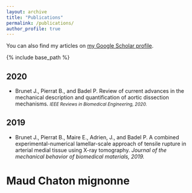 ```yaml
---
layout: archive
title: "Publications"
permalink: /publications/
author_profile: true
---
```



<p class="archive_text">You can also find my articles on <a href="{{author.googlescholar}}">my Google Scholar profile</a>.</p>


{% include base_path %}


2020
------
+ Brunet J., Pierrat B., and Badel P. Review of current advances in the mechanical description and quantification of aortic dissection mechanisms.
<small>*IEEE Reviews in Biomedical Engineering, 2020.*</small> &nbsp; <a href="/files/2019_paper.pdf" target="\_blank"><i class="fas fa-file-alt"></i></a>


2019
------
+ Brunet J., Pierrat B., Maire E., Adrien, J., and Badel P. A combined experimental-numerical lamellar-scale approach of tensile rupture in arterial medial tissue using X-ray tomography.
*Journal of the mechanical behavior of biomedical materials, 2019.* &nbsp; <a href="/files/2020_Review.pdf" target="\_blank"><i class="fas fa-file-alt"></i></a>


# Maud Chaton mignonne
